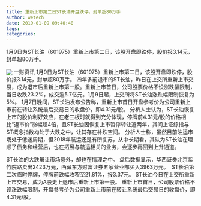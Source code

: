 ```yaml
---
title: 重新上市第二日ST长油开盘跌停，封单超80万手
author: wetech
date: 2019-01-09 09:40:40
tags: 
categories: 
---
```

1月9日为ST长油（601975）重新上市第二日，该股开盘即跌停，股价报3.14元，封单超80万手。
<!-- more -->
<img align="center" border="0" src="https://imgcdn.yicai.com/uppics/images/2019/01/67e7484dab0fd89409c80cf6df4ca651.jpg" />
一财资讯
1月9日为ST长油（601975）重新上市第二日，该股开盘即跌停，股价报3.14元，封单超80万手。
四年多前退市的ST长油，昨日在上交所重新上市交易，成为退市后重新上市第一股。重新上市首日，公司股票价格不设涨跌幅限制，当日收跌23.2%，成交逾5.7亿元。1月9日起，上交所将ST长油涨跌幅限制恢复为5%。
1月7日晚间，ST长油发布公告称，重新上市首日开盘参考价为公司重新上市前在转让系统最后交易日的收盘价，即4.31元/股。
分析人士认为，ST长油恢复上市的股价利好效应，在老三板时就得到充分体现，停牌前4.31元/股的价格相比“退市价”涨幅超4倍，且ST长油因恢复上市暂停转让近两年，其间上证综指与ST概念指数均处于大跌之中，让其存在补跌空间。
分析人士称，虽然目前油运市场处于低迷周期，但2018年航运还是有所复苏，从中长期看，其认为ST长油在理顺了债务和经营后，也在拓展与航运相关的业务，会逐步再回到上升通道。
 
 
ST长油的大跌虽让市场意外，却也在情理之中。
盘后数据显示，华西证券北京紫竹院路卖出2423万元，西藏东方财富证券五家营业部买入3963万元。 
ST长油第二次临时停牌，停牌前跌幅收窄至21.81%，报3.37元。
ST长油今日在上交所重新上市交易，成为A股史上退市后重新上市第一股。
重新上市首日，公司股票价格不设涨跌幅限制，开盘参考价为公司重新上市前在转让系统最后交易日的收盘价，即4.31元/股。
